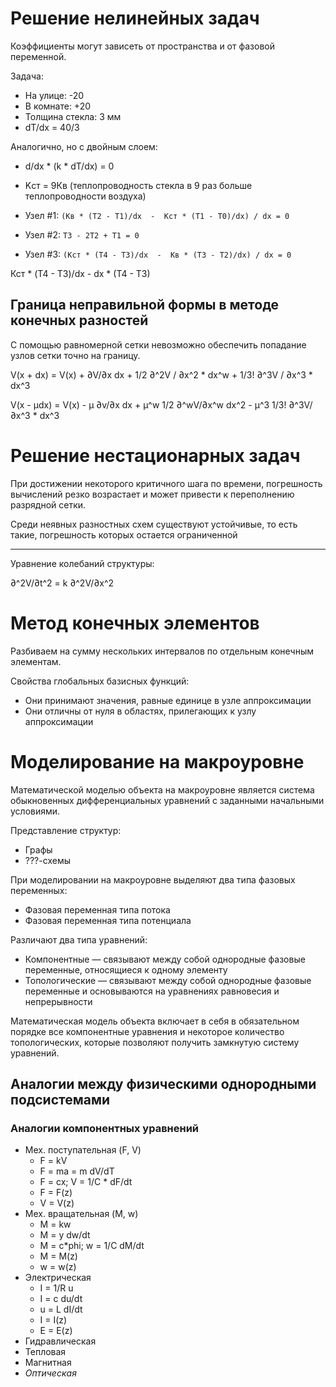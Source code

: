 
# Решение нелинейных задач

Коэффициенты могут зависеть от пространства и от фазовой переменной.

Задача:

- На улице: -20
- В комнате: +20
- Толщина стекла: 3 мм
- dT/dx = 40/3

Аналогично, но с двойным слоем:

- d/dx * (k * dT/dx) = 0
- Kст = 9Кв (теплопроводность стекла в 9 раз больше теплопроводности воздуха)

- Узел #1: `(Кв * (T2 - T1)/dx  -  Кст * (T1 - T0)/dx) / dx = 0`
- Узел #2: `Т3 - 2Т2 + Т1 = 0`
- Узел #3: `(Кст * (T4 - T3)/dx  -  Кв * (T3 - T2)/dx) / dx = 0`

Кст * (T4 - T3)/dx - dx * (T4 - T3)


## Граница неправильной формы в методе конечных разностей

С помощью равномерной сетки невозможно обеспечить попадание узлов сетки точно на границу.

V(x + dx) = V(x) + ∂V/∂x dx + 1/2 ∂^2V / ∂x^2 * dx^w + 1/3! ∂^3V / ∂x^3 * dx^3

V(x - µdx) = V(x) - µ ∂v/∂x dx + µ^w 1/2 ∂^wV/∂x^w dx^2 - µ^3 1/3! ∂^3V/∂x^3 * dx^3



# Решение нестационарных задач

При достижении некоторого критичного шага по времени, погрешность вычислений резко возрастает и может привести к переполнению разрядной сетки.

Среди неявных разностных схем существуют устойчивые, то есть такие, погрешность которых остается ограниченной

----

Уравнение колебаний структуры:

∂^2V/∂t^2 = k ∂^2V/∂x^2



# Метод конечных элементов

Разбиваем на сумму нескольких интервалов по отдельным конечным элементам.

Свойства глобальных базисных функций:

- Они принимают значения, равные единице в узле аппроксимации
- Они отличны от нуля в областях, прилегающих к узлу аппроксимации




# Моделирование на макроуровне

Математической моделью объекта на макроуровне является система обыкновенных дифференциальных уравнений с заданными начальными условиями.

Представление структур:

- Графы
- ???-схемы

При моделировании на макроуровне выделяют два типа фазовых переменных:

- Фазовая переменная типа потока
- Фазовая переменная типа потенциала

Различают два типа уравнений:

- Компонентные — связывают между собой однородные фазовые переменные, относящиеся к одному элементу
- Топологические — связывают между собой однородные фазовые переменные и основываются на уравнениях равновесия и непрерывности

Математическая модель объекта включает в себя в обязательном порядке все компонентные уравнения и некоторое количество топологических, которые позволяют получить замкнутую систему уравнений.


## Аналогии между физическими однородными подсистемами

### Аналогии компонентных уравнений

- Мех. поступательная (F, V)
    + F = kV
    + F = ma = m dV/dT
    + F = cx; V = 1/C * dF/dt
    + F = F(z)
    + V = V(z)
- Мех. вращательная (M, w)
    + M = kw
    + M = y dw/dt
    + M = c*phi; w = 1/C dM/dt
    + M = M(z)
    + w = w(z)
- Электрическая
    + I = 1/R u
    + I = c du/dt
    + u = L dI/dt
    + I = I(z)
    + E = E(z)
- Гидравлическая
- Тепловая
- Магнитная
- _Оптическая_



















